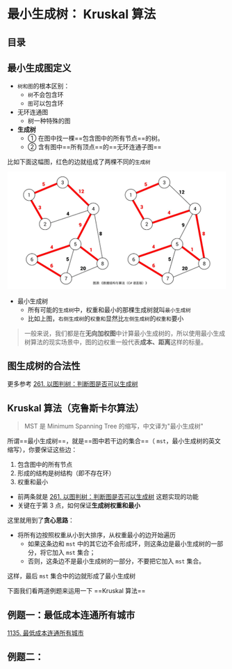 
# 最小生成树： Kruskal 算法


## 目录
<!-- toc -->
 ## 最小生成图定义 

- `树和图`的根本区别：
	- `树`不会包含环
	- `图`可以包含环
- 无环连通图
	- 树一种特殊的图
- **生成树**
	- ① 在图中找一棵==包含图中的所有节点==的树。
	- ② 含有图中==所有顶点==的==无环连通子图==

比如下面这幅图，红色的边就组成了两棵不同的`生成树`

![图片&文件](./files/20250117-14.png)



- 最小生成树
	- 所有可能的`生成树`中，权重和最小的那棵生成树就叫`最小生成树`
	- 比如上图，`右侧生成树`的`权重和`显然比`左侧生成树`的`权重和`要小

>  一般来说，我们都是在**无向加权图**中计算最小生成树的，所以使用最小生成树算法的现实场景中，图的边权重一般代表**成本、距离**这样的标量。

## 图生成树的合法性

更多参考  [261. 以图判树：判断图是否可以生成树](/post/1GCu59sg.html)

## Kruskal 算法（克鲁斯卡尔算法）

>  MST 是 Minimum Spanning Tree 的缩写，中文译为"最小生成树"

所谓==最小生成树==，就是==图中若干边的集合==（ `mst`，最小生成树的英文缩写），你要保证这些边：
1. 包含图中的所有节点
2. 形成的结构是树结构（即不存在环）
3. 权重和最小

- 前两条就是 [261. 以图判树：判断图是否可以生成树](/post/1GCu59sg.html) 这题实现的功能
- 关键在于第 3 点，如何保证**生成树权重和最小**

这里就用到了**贪心思路**：
- 将所有边按照权重从小到大排序，从权重最小的边开始遍历
	- 如果这条边和 `mst` 中的其它边不会形成环，则这条边是最小生成树的一部分，将它加入 `mst` 集合；
	- 否则，这条边不是最小生成树的一部分，不要把它加入 `mst` 集合。

这样，最后 `mst` 集合中的边就形成了最小生成树

下面我们看两道例题来运用一下 ==Kruskal 算法==

## 例题一：最低成本连通所有城市

[1135. 最低成本连通所有城市](/post/AJHcuH5R.html)

## 例题二：


